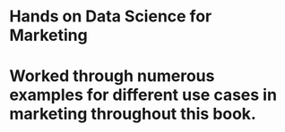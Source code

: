 # Hands on Data Science for Marketing
# Worked through numerous examples for different use cases in marketing throughout this book.
